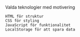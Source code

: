 Valda teknologier med motivering

    HTML för struktur
    CSS för styling
    JavaScript för funktionalitet
    LocalStorage för att spara data
